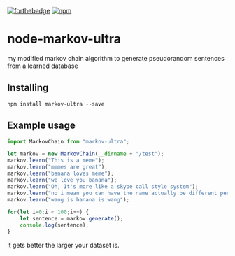 [![forthebadge](http://forthebadge.com/images/badges/as-seen-on-tv.svg)](http://forthebadge.com) [![npm](https://img.shields.io/npm/dt/express.svg?maxAge=2592000?style=flat-square)](https://www.npmjs.com/package/markov-ultra)

# node-markov-ultra
my modified markov chain algorithm to generate pseudorandom sentences from a learned database

## Installing
```
npm install markov-ultra --save
```

## Example usage
```typescript
import MarkovChain from "markov-ultra";

let markov = new MarkovChain(__dirname + "/test");
markov.learn("This is a meme");
markov.learn("memes are great");
markov.learn("banana loves meme");
markov.learn("we love you banana");
markov.learn("Oh, It's more like a skype call style system");
markov.learn("no i mean you can have the name actually be different per message without changing it");
markov.learn("wang is banana is wang");

for(let i=0;i < 100;i++) {
    let sentence = markov.generate();
    console.log(sentence);
}
```

it gets better the larger your dataset is.
